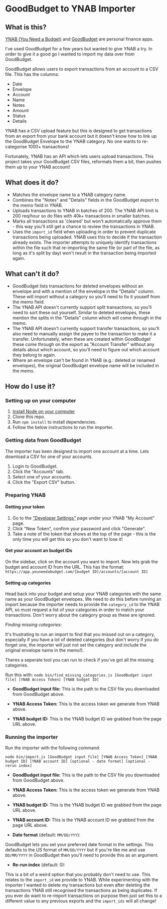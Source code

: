 # GoodBudget to YNAB Importer

## What is this?
[YNAB (You Need a Budget)](https://www.youneedabudget.com/) and [GoodBudget](https://goodbudget.com/) are personal finance apps.

I've used GoodBudget for a few years but wanted to give YNAB a try. In order to give it a good go I wanted to import my data over from GoodBudget.

GoodBudget allows users to export transactions from an account to a CSV file. This has the columns:
* Date
* Envelope
* Account
* Name
* Notes
* Amount
* Status
* Details

YNAB has a CSV upload feature but this is designed to get transactions from an export from your bank account but it doesn't know how to link up the GoodBudget Envelope to the YNAB category. No one wants to re-categorise 1000+ transactions!

Fortunately, YNAB has an API which lets users upload transactions. This project takes your GoodBudget CSV files, reformats them a bit, then pushes them up to your YNAB account!

## What does it do?
* Matches the envelope name to a YNAB category name.
* Combines the "Notes" and "Details" fields in the GoodBudget export to the memo field in YNAB.
* Uploads transactions to YNAB in batches of 200. The YNAB API limit is 200 req/hour so do files with 40k+ transactions in smaller batches.
* Marks all transactions as 'cleared' but won't automatically approve them - this way you'll still get a chance to review the transactions in YNAB.
* Uses the `import_id` field when uploading in order to prevent duplicate transactions being uploaded. YNAB uses this to decide if the transaction already exists. The importer attempts to uniquely identify transactions within the file such that re-importing the same file (or part of the file, as long as it's split by day) won't result in the transaction being imported again.

## What can't it do?
* GoodBudget lists transactions for deleted envelopes without an envelope and with a mention of the envelope in the "Details" column. These will import without a category so you'll need to fix it youself from the memo field.
* The YNAB API doesn't currently support split transactions, so you'll need to sort these out yourself. Similar to deleted envelopes, these mention the splits in the "Details" column which will come through in the memo.
* The YNAB API doesn't currently support transfer transactions, so you'll also need to manually assign the payee to the transaction to make it a transfer. Unfortunately, when these are created within GoodBudget these come through on the export as "Account Transfer" without any details about which account, so you'll need to figure out which account they belong to again.
* Where an envelope can't be found in YNAB (e.g.: deleted or renamed envelopes), the original GoodBudget envelope name will be included in the memo.

## How do I use it?
### Setting up on your computer
1. [Install Node on your computer](https://nodejs.org/en/download/)
2. Clone this repo.
3. Run `npm install` to install dependencies.
4. Follow the below instructions to run the importer.

### Getting data from GoodBudget
The importer has been designed to import one account at a time. Lets download a CSV for one of your accounts.

1. Login to GoodBudget.
2. Click the "Accounts" tab.
3. Select one of your accounts.
4. Click the "Export CSV" button.

### Preparing YNAB

#### Getting your token
1. Go to the ["Developer Settings"](https://app.youneedabudget.com/settings/developer) page under your YNAB "My Account" page.
2. Click "New Token", confirm your password and click "Generate".
3. Take a note of the token that shows at the top of the page - this is the only time you will get this so you don't want to lose it!

#### Get your account an budget IDs
On the sidebar, click on the account you want to import. Now lets grab the budget and account ID from the URL. This has the format: `https://app.youneedabudget.com/[budget ID]/accounts/[account ID]`

#### Setting up categories
Head back into your budget and setup your YNAB categories with the same name as your GoodBudget envelopes. We need to do this before running an import because the importer needs to provide the `category_id` to the YNAB API, so must request a list of your categories in order to match your transactions. Don't worry about the category group as these are ignored.

*Finding missing categories:*

It's frustrating to run an import to find that you missed out on a category, especially if you have a lot of deleted categories (but don't worry if you do forget one, the importer will just not set the category and include the original envelope name in the memo!).

Theres a seperate tool you can run to check if you've got all the missing categories.

Run this with:
`node bin/find_missing_categories.js [GoodBudget input file] [YNAB Access Token] [YNAB budget ID]`

* **GoodBudget input file:** This is the path to the CSV file you downloaded from GoodBudget above.

* **YNAB Access Token:** This is the access token we generate from YNAB above.

* **YNAB budget ID:** This is the YNAB budget ID we grabbed from the page URL above.

### Running the importer
Run the importer with the following command:

`node bin/import.js [GoodBudget input file] [YNAB Access Token] [YNAB budget ID] [YNAB account ID] [optional - date format] [optional - rerun index]`

* **GoodBudget input file:** This is the path to the CSV file you downloaded from GoodBudget above.

* **YNAB Access Token:** This is the access token we generate from YNAB above.

* **YNAB budget ID:** This is the YNAB budget ID we grabbed from the page URL above.

* **YNAB account ID:** This is the YNAB account ID we grabbed from the page URL above.

* **Date format** (default: `MM/DD/YYY`):

GoodBudget lets you set your preferred date format in the settings. This defaults to the US format of `MM/DD/YYYY` but if you're like me and use `DD/MM/YYYY` in GoodBudget then you'll need to provide this as an argument.

* **Re-run index** (default: 0):

This is a bit of a weird option that you probably don't need to use. This relates to the `import_id` we provide to YNAB. While experimenting with the importer I wanted to delete my transactions but even after deleting the transactions YNAB still recognised the transactions as being duplicates. If you ever do want to re-import transactions on purpose then just set this to a different value to any previous exports and the `import_ids` will all change!